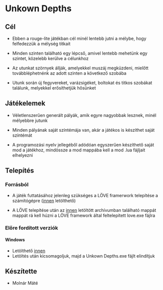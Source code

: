# Unkown Depths
## Cél
- Ebben a rouge-lite játékban cél minél lentebb jutni a mélybe, hogy felfedezzük a mélység titkait

- Minden szinten található egy lépcső, amivel lentebb mehetünk egy szintet, közelebb kerülve a célunkhoz
  
- Az utunkat szörnyek állják, amelyekkel muszáj megküzdeni, mielőtt továbbléphetnénk az adott szinten a következő szobába
  
- Utunk során új fegyvereket, varázsigéket, boltokat és titkos szobákat találunk, melyekkel erősíthetjük hősünket
  
## Játékelemek
- Véletlenszerűen generált pályák, amik egyre nagyobbak lesznek, minél mélyebbre jutunk

- Minden pályának saját színtémája van, akár a játékos is készíthet saját színtémát

- A programozási nyelv jellegéből adódóan egyszerűen készíthető saját mod a játékhoz, mindössze a mod mappába kell a mod .lua fájljait elhelyezni

## Telepítés

### Forrásból
- A játék futtatásához jelenleg szükséges a LÖVE framerwork telepítése a számítógépre ([innen](https://love2d.org/) letölthető)

- A LÖVE telepítése után az [innen](https://github.com/l1pz/neumann2020/archive/master.zip) letöltött archívumban található mappát mappát rá kell húzni a LÖVE framework által feltelepített love.exe fájlra

### Előre fordított verziók
#### Windows 
- Letölthető [innen]("")
- Letöltés után kicsomagoljuk, majd a Unkown Depths.exe fájlt elindítjuk

## Készítette
- Molnár Máté
